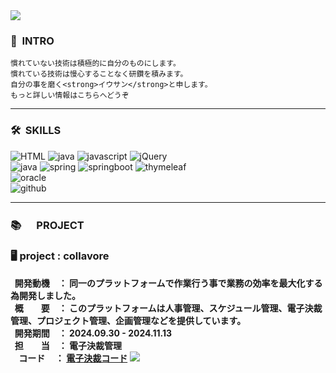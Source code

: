 <img src="https://capsule-render.vercel.app/api?type=waving&color=46B8FF&height=200&section=header&text=LEEWOOSANG'S%20PORTFOLIO&fontSize=40&animation=fadeIn&fontAlign=67&fontAlignY=36" />

<div>
    <h3>👋<strong>&nbsp INTRO</strong></h3>

  
    慣れていない技術は積極的に自分のものにします。
    慣れている技術は慢心することなく研鑽を積みます。
    自分の事を磨く<strong>イウサン</strong>と申します。
    もっと詳しい情報はこちらへどうぞ

   
</div>
  <hr>
<div>
  <h3>🛠<strong>&nbsp SKILLS</strong></h3>
</div>
<div textalign=center>
    <img alt="HTML" src="https://img.shields.io/badge/html5-E34F26?style=for-the-badge&logo=html5&logoColor=white">
    <img alt="java" src="https://img.shields.io/badge/css-1572B6?style=for-the-badge&logo=css3&logoColor=white">
    <img alt="javascript" src="https://img.shields.io/badge/javascrip-F7DF1E?style=for-the-badge&logo=javascript&logoColor=black">
    <img alt="jQuery" src="https://img.shields.io/badge/jquery-0769AD?style=for-the-badge&logo=jquery&logoColor=white">
  <br>
    <img alt="java" src="https://img.shields.io/badge/java-007396?style=for-the-badge&logo=java&logoColor=white">
    <img alt="spring" src="https://img.shields.io/badge/spring-6DB33F?style=for-the-badge&logo=spring&logoColor=white">
    <img alt="springboot" src="https://img.shields.io/badge/springboot-6DB33F?style=for-the-badge&logo=springboot&logoColor=white">
    <img alt="thymeleaf" src="https://img.shields.io/badge/thymeleaf-005F0F?style=for-the-badge&logo=thymeleaf&logoColor=white">
  <br>
    <img alt="oracle" src="https://img.shields.io/badge/oracle-F80000?style=for-the-badge&logo=oracle&logoColor=white">
  <br>
    <img alt="github" src="https://img.shields.io/badge/github-181717?style=for-the-badge&logo=github&logoColor=white">
</div>
  <hr>
<h3>📚　<strong>&nbsp PROJECT</strong></h3>
 <h3>🖥 project : collavore </h3>
 <strong>&nbsp&nbsp開発動機　： 同一のプラットフォームで作業行う事で業務の効率を最大化する為開発しました。</strong><br>
 <strong>&nbsp&nbsp概　　要　： このプラットフォームは人事管理、スケジュール管理、電子決裁管理、プロジェクト管理、企画管理などを提供しています。</strong><br>
 <strong>&nbsp&nbsp開発期間　： 2024.09.30 - 2024.11.13</strong><br>
 <strong>&nbsp&nbsp担　　当　： 電子決裁管理</strong><br>
 <strong>&nbsp&nbsp&nbsp&nbspコード&nbsp&nbsp&nbsp&nbsp   ： <a href="https://github.com/leewoosang-hub/CollaVore/tree/master/demo/src/main/java/com/collavore/app/approvals">電子決裁コード</a></strong>

<img src="https://capsule-render.vercel.app/api?type=waving&color=46B8FF&height=200&section=footer&20render&fontSize=90" />
